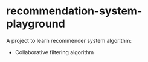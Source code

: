 # recommendation-system-playground

A project to learn recommender system algorithm:
- Collaborative filtering algorithm